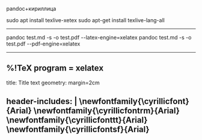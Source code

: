 pandoc+кириллица

sudo apt install texlive-xetex
sudo apt-get install texlive-lang-all
___________________________________________________________
pandoc test.md -s -o test.pdf --latex-engine=xelatex
pandoc test.md -s -o test.pdf --pdf-engine=xelatex
___________________________________________________________
%!TeX program = xelatex
---
title: Title text
geometry: margin=2cm


header-includes: |
    \newfontfamily{\cyrillicfont}{Arial}
    \newfontfamily{\cyrillicfontrm}{Arial}
    \newfontfamily{\cyrillicfonttt}{Arial}
    \newfontfamily{\cyrillicfontsf}{Arial}
---
